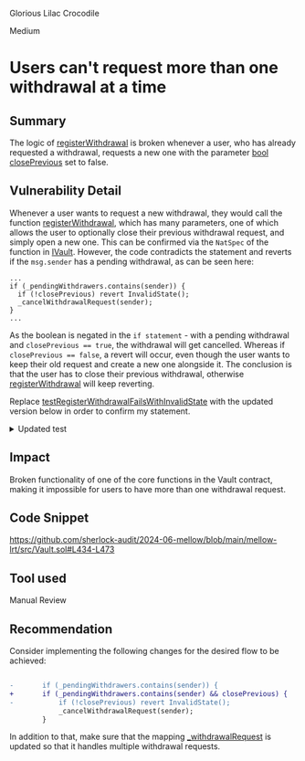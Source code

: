 Glorious Lilac Crocodile

Medium

# Users can't request more than one withdrawal at a time

## Summary

The logic of [registerWithdrawal](https://github.com/sherlock-audit/2024-06-mellow/blob/main/mellow-lrt/src/Vault.sol#L434-L473) is broken whenever a user, who has already requested a withdrawal, requests a new one with the parameter [bool closePrevious](https://github.com/sherlock-audit/2024-06-mellow/blob/main/mellow-lrt/src/Vault.sol#L440) set to false.

## Vulnerability Detail

Whenever a user wants to request a new withdrawal, they would call the function [registerWithdrawal](https://github.com/sherlock-audit/2024-06-mellow/blob/main/mellow-lrt/src/Vault.sol#L434-L473), which has many parameters, one of which allows the user to optionally close their previous withdrawal request, and simply open a new one. This can be confirmed via the `NatSpec` of the function in [IVault](https://github.com/sherlock-audit/2024-06-mellow/blob/main/mellow-lrt/src/interfaces/IVault.sol#L237). However, the code contradicts the statement and reverts if the `msg.sender` has a pending withdrawal, as can be seen here:
```solidity
...
if (_pendingWithdrawers.contains(sender)) {
  if (!closePrevious) revert InvalidState();
  _cancelWithdrawalRequest(sender);
}
...
```
As the boolean is negated in the `if statement` - with a pending withdrawal and `closePrevious == true`, the withdrawal will get cancelled. Whereas if `closePrevious == false`, a revert will occur, even though the user wants to keep their old request and create a new one alongside it. The conclusion is that the user has to close their previous withdrawal, otherwise [registerWithdrawal](https://github.com/sherlock-audit/2024-06-mellow/blob/main/mellow-lrt/src/Vault.sol#L434-L473) will keep reverting.

Replace [testRegisterWithdrawalFailsWithInvalidState](https://github.com/sherlock-audit/2024-06-mellow/blob/26aa0445ec405a4ad637bddeeedec4efe1eba8d2/mellow-lrt/tests/mainnet/unit/VaultTest.t.sol#L2714-L2753) with the updated version below in order to confirm my statement.

<details>

<summary>Updated test</summary>

```solidity
    function test_UpdatedRegisterWithdrawalFailsWithInvalidState() external {
        Vault vault = new Vault("Mellow LRT Vault", "mLRT", admin);
        vm.startPrank(admin);
        vault.grantRole(vault.ADMIN_DELEGATE_ROLE(), admin);
        vault.grantRole(vault.OPERATOR(), operator);
        _setUp(vault);
        vm.stopPrank();
        _initialDeposit(vault);

        address depositor = address(bytes20(keccak256("depositor")));
        vm.startPrank(depositor);
        deal(Constants.WSTETH, depositor, 10 ether);
        IERC20(Constants.WSTETH).safeIncreaseAllowance(
            address(vault),
            10 ether
        );
        uint256[] memory amounts = new uint256[](3);
        amounts[0] = 10 ether;
        vault.deposit(depositor, amounts, 10 ether, type(uint256).max);

        // closePrevious won't affect anything here, as there's no pending withdrawal
        vault.registerWithdrawal(
            depositor,
            6 ether,
            new uint256[](3),
            type(uint256).max,
            type(uint256).max,
            true
        );

        // reverts
        vm.expectRevert(abi.encodeWithSignature("InvalidState()"));
        vault.registerWithdrawal(
            depositor,
            2 ether,
            new uint256[](3),
            type(uint256).max,
            type(uint256).max,
            false
        );

        // cancels the first withdrawal and opens a new one
        vault.registerWithdrawal(
            depositor,
            1 ether,
            new uint256[](3),
            type(uint256).max,
            type(uint256).max,
            true
        );

        // reverts as there's a pending withdrawal (leaving no other choice to the user but to cancel it)
        vm.expectRevert(abi.encodeWithSignature("InvalidState()"));
        vault.registerWithdrawal(
            depositor,
            1 ether,
            new uint256[](3),
            type(uint256).max,
            type(uint256).max,
            false
        );
        vm.stopPrank();
    }
```

</details>

## Impact

Broken functionality of one of the core functions in the Vault contract, making it impossible for users to have more than one withdrawal request.

## Code Snippet

https://github.com/sherlock-audit/2024-06-mellow/blob/main/mellow-lrt/src/Vault.sol#L434-L473

## Tool used

Manual Review

## Recommendation

Consider implementing the following changes for the desired flow to be achieved:
```diff

-       if (_pendingWithdrawers.contains(sender)) {
+       if (_pendingWithdrawers.contains(sender) && closePrevious) {
-           if (!closePrevious) revert InvalidState();
            _cancelWithdrawalRequest(sender);
        }
```
In addition to that, make sure that the mapping [_withdrawalRequest](https://github.com/sherlock-audit/2024-06-mellow/blob/main/mellow-lrt/src/Vault.sol#L24) is updated so that it handles multiple withdrawal requests.